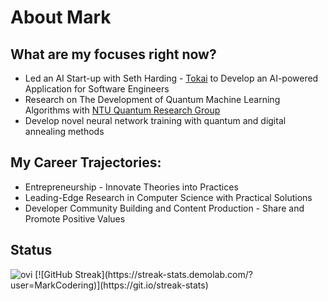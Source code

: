 # About Mark

## What are my focuses right now?
- Led an AI Start-up with Seth Harding - [Tokai](https://github.com/TokaiApp) to Develop an AI-powered Application for Software Engineers
- Research on The Development of Quantum Machine Learning Algorithms with [NTU Quantum Research Group](https://github.com/ntu-quantum-finance)
- Develop novel neural network training with quantum and digital annealing methods

## My Career Trajectories:
- Entrepreneurship - Innovate Theories into Practices 
- Leading-Edge Research in Computer Science with Practical Solutions
- Developer Community Building and Content Production - Share and Promote Positive Values

## Status
<img src="https://github-readme-stats.vercel.app/api/top-langs?username=MarkCodering&show_icons=true&locale=en&layout=compact&theme=chartreuse-dark" alt="ovi" />
[![GitHub Streak](https://streak-stats.demolab.com/?user=MarkCodering)](https://git.io/streak-stats)
